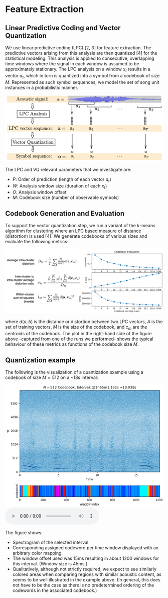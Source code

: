 # Feature Extraction

## Linear Predictive Coding and Vector Quantization

We use linear predictive coding (LPC) [2, 3] for feature extraction.
The predictive vectors arising from this analysis are then quantized [4]
for the statistical modeling. This analysis is applied to consecutive,
overlapping time windows where the signal in each window is assumed to
be approximately stationary. The LPC analysis on a window $x_t$ results in
a vector $a_t$, which in turn is quantized into a symbol from a codebook
of size $M$.
Represented as such symbol sequences, we model the set of song unit
instances in a probabilistic manner.

![](res/lpc-vq.png)


The LPC and VQ relevant parameters that we investigate are:

- $P$:  Order of prediction (length of each vector $a_t$)
- $W$:  Analysis window size (duration of each $x_t$)
- $O$:  Analysis window offset
- $M$:  Codebook size (number of observable symbols)

## Codebook Generation and Evaluation

To support the vector quantization step, we run a variant of the
$k$-means algorithm for clustering where an LPC based measure of
distance (distortion) is used [4]. We generate codebooks of various
sizes and evaluate the following metrics:

![](res/cb-evaluation.png)

where $d(a, b)$ is the distance or distortion between two LPC vectors,
$A$ is the set of training vectors, $M$ is the size of the codebook,
and $c_m$ are the centroids of the codebook. The plot in the right-hand
side of the figure above -captured from one of the runs we performed-
shows the typical behaviour of these metrics as functions of the codebook size $M$.

## Quantization example

The following is the visualization of a quantization example using
a codebook of size $M = 512$ on a ~18s interval:

![](res/spectrogram_and_quantization_M_512_1h55m1.162s_18.038s_no_distortion.png)
<audio src="../res/selection_1h55m_18s.mp3" preload controls></audio>

The figure shows:

- Spectrogram of the selected interval.
- Corresponding assigned codeword per time window
  displayed with an arbitrary color mapping.
- The window offset used was 15ms resulting in about 1200
  windows for this interval. (Window size is 45ms.)
- Qualitatively, although not strictly required, we expect to see similarly
  colored areas when comparing regions with similar acoustic content, as seems
  to be well illustrated in the example above. (In general, this does not have
  to be the case as there is no predetermined ordering of the codewords in the
  associated codebook.)
